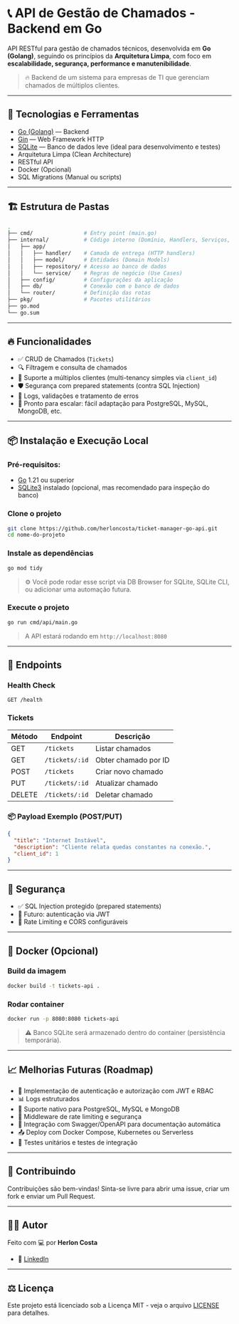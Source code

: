 # 📞 API de Gestão de Chamados - Backend em Go

API RESTful para gestão de chamados técnicos, desenvolvida em **Go (Golang)**, seguindo os princípios da **Arquitetura Limpa**, com foco em **escalabilidade, segurança, performance e manutenibilidade**.

> 🔥 Backend de um sistema para empresas de TI que gerenciam chamados de múltiplos clientes.

---

## 🚀 Tecnologias e Ferramentas

- [Go (Golang)](https://golang.org/) — Backend
- [Gin](https://gin-gonic.com/) — Web Framework HTTP
- [SQLite](https://www.sqlite.org/) — Banco de dados leve (ideal para desenvolvimento e testes)
- Arquitetura Limpa (Clean Architecture)
- RESTful API
- Docker (Opcional)
- SQL Migrations (Manual ou scripts)

---

## 🏗️ Estrutura de Pastas

```bash
.
├── cmd/                # Entry point (main.go)
├── internal/           # Código interno (Domínio, Handlers, Serviços, Repositórios, Router, DB, Config)
│   ├── app/
│   │   ├── handler/    # Camada de entrega (HTTP handlers)
│   │   ├── model/      # Entidades (Domain Models)
│   │   ├── repository/ # Acesso ao banco de dados
│   │   └── service/    # Regras de negócio (Use Cases)
│   ├── config/         # Configurações da aplicação
│   ├── db/             # Conexão com o banco de dados
│   └── router/         # Definição das rotas
├── pkg/                # Pacotes utilitários
├── go.mod
└── go.sum
```

---

## 🔥 Funcionalidades

- ✅ CRUD de Chamados (`Tickets`)
- 🔍 Filtragem e consulta de chamados
- 🏢 Suporte a múltiplos clientes (multi-tenancy simples via `client_id`)
- 🛡️ Segurança com prepared statements (contra SQL Injection)
- 📜 Logs, validações e tratamento de erros
- 🚀 Pronto para escalar: fácil adaptação para PostgreSQL, MySQL, MongoDB, etc.

---

## 📦 Instalação e Execução Local

### Pré-requisitos:

- [Go](https://golang.org/dl/) 1.21 ou superior
- [SQLite3](https://sqlite.org/download.html) instalado (opcional, mas recomendado para inspeção do banco)

### Clone o projeto

```bash
git clone https://github.com/herloncosta/ticket-manager-go-api.git
cd nome-do-projeto
```

### Instale as dependências

```bash
go mod tidy
```

> ⚙️ Você pode rodar esse script via DB Browser for SQLite, SQLite CLI, ou adicionar uma automação futura.

### Execute o projeto

```bash
go run cmd/api/main.go
```

> A API estará rodando em `http://localhost:8080`

---

## 🔗 Endpoints

### Health Check

```http
GET /health
```

### Tickets

| Método | Endpoint       | Descrição            |
| ------ | -------------- | -------------------- |
| GET    | `/tickets`     | Listar chamados      |
| GET    | `/tickets/:id` | Obter chamado por ID |
| POST   | `/tickets`     | Criar novo chamado   |
| PUT    | `/tickets/:id` | Atualizar chamado    |
| DELETE | `/tickets/:id` | Deletar chamado      |

### 📦 Payload Exemplo (POST/PUT)

```json
{
  "title": "Internet Instável",
  "description": "Cliente relata quedas constantes na conexão.",
  "client_id": 1
}
```

---

## 🔐 Segurança

- ✅ SQL Injection protegido (prepared statements)
- 🚧 Futuro: autenticação via JWT
- 🚧 Rate Limiting e CORS configuráveis

---

## 🐳 Docker (Opcional)

### Build da imagem

```bash
docker build -t tickets-api .
```

### Rodar container

```bash
docker run -p 8080:8080 tickets-api
```

> ⚠️ Banco SQLite será armazenado dentro do container (persistência temporária).

---

## 📈 Melhorias Futuras (Roadmap)

- 🔐 Implementação de autenticação e autorização com JWT e RBAC
- 📊 Logs estruturados
- 🐘 Suporte nativo para PostgreSQL, MySQL e MongoDB
- 🚦 Middleware de rate limiting e segurança
- 📝 Integração com Swagger/OpenAPI para documentação automática
- 📤 Deploy com Docker Compose, Kubernetes ou Serverless
- 🧪 Testes unitários e testes de integração

---

## 🤝 Contribuindo

Contribuições são bem-vindas! Sinta-se livre para abrir uma issue, criar um fork e enviar um Pull Request.

---

## 🧑‍💻 Autor

Feito com 💻 por **Herlon Costa**

- 🔗 [LinkedIn](https://www.linkedin.com/in/herloncosta)

---

## ⚖️ Licença

Este projeto está licenciado sob a Licença MIT - veja o arquivo [LICENSE](LICENSE) para detalhes.
